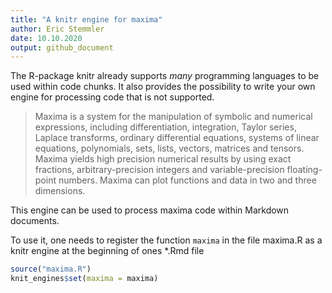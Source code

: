 ```yaml
---
title: "A knitr engine for maxima"
author: Eric Stemmler
date: 10.10.2020
output: github_document
---
```




<!-- README.md is generated from README.Rmd. Please edit that file -->

The R-package knitr already supports *many* programming languages to be used within code chunks. It also provides the possibility to write your own engine for processing code that is not supported. 

>Maxima is a system for the manipulation of symbolic and numerical expressions, including differentiation, integration, Taylor series, Laplace transforms, ordinary differential equations, systems of linear equations, polynomials, sets, lists, vectors, matrices and tensors. Maxima yields high precision numerical results by using exact fractions, arbitrary-precision integers and variable-precision floating-point numbers. Maxima can plot functions and data in two and three dimensions.

This engine can be used to process maxima code within Markdown documents. 

To use it, one needs to register the function `maxima` in the file maxima.R as a knitr engine at the beginning of ones \*.Rmd file


```r
source("maxima.R")
knit_engines$set(maxima = maxima)
```

